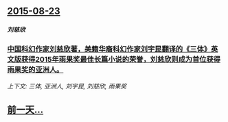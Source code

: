 ## [2015-08-23](/news/2015/08/23/index.md)

##### 刘慈欣
### [ 中国科幻作家刘慈欣著，美籍华裔科幻作家刘宇昆翻译的《三体》英文版获得2015年雨果奖最佳长篇小说的荣誉，刘慈欣则成为首位获得雨果奖的亚洲人。](/news/2015/08/23/中国科幻作家刘慈欣著-美籍华裔科幻作家刘宇昆翻译的-三体-英文版获得2015年雨果奖最佳长篇小说的荣誉-刘慈欣则成为首.md)
_上下文: 三体, 亚洲人, 刘宇昆, 刘慈欣, 雨果奖_

## [前一天...](/news/2015/08/22/index.md)

